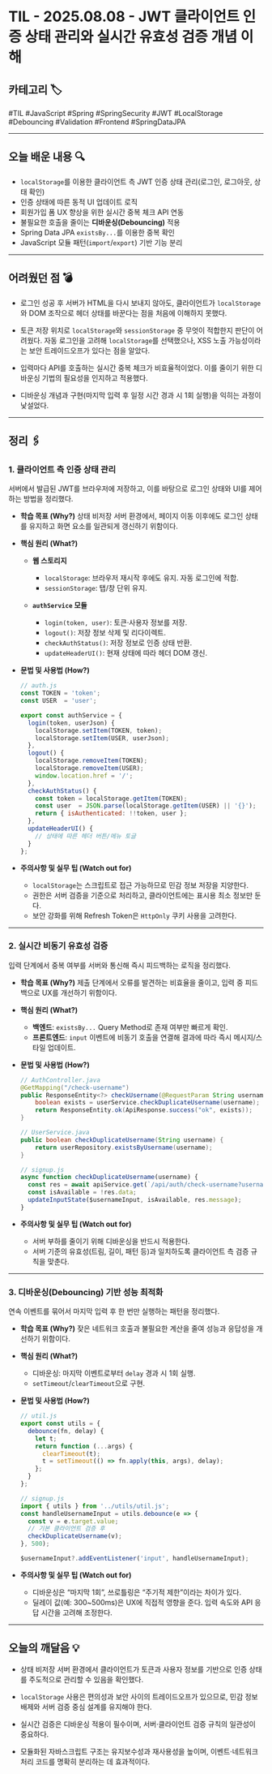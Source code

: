 # TIL - 2025.08.08 - JWT 클라이언트 인증 상태 관리와 실시간 유효성 검증 개념 이해

## 카테고리 🏷️

#TIL #JavaScript #Spring #SpringSecurity #JWT #LocalStorage #Debouncing #Validation #Frontend #SpringDataJPA

---

## 오늘 배운 내용 🔍

* `localStorage`를 이용한 클라이언트 측 JWT 인증 상태 관리(로그인, 로그아웃, 상태 확인)
* 인증 상태에 따른 동적 UI 업데이트 로직
* 회원가입 폼 UX 향상을 위한 실시간 중복 체크 API 연동
* 불필요한 호출을 줄이는 **디바운싱(Debouncing)** 적용
* Spring Data JPA `existsBy...`를 이용한 중복 확인
* JavaScript 모듈 패턴(`import`/`export`) 기반 기능 분리

---

## 어려웠던 점 💣

* 로그인 성공 후 서버가 HTML을 다시 보내지 않아도, 클라이언트가 `localStorage`와 DOM 조작으로 헤더 상태를 바꾼다는 점을 처음에 이해하지 못했다.

* 토큰 저장 위치로 `localStorage`와 `sessionStorage` 중 무엇이 적합한지 판단이 어려웠다. 자동 로그인을 고려해 `localStorage`를 선택했으나, XSS 노출 가능성이라는 보안 트레이드오프가 있다는 점을 알았다.

* 입력마다 API를 호출하는 실시간 중복 체크가 비효율적이었다. 이를 줄이기 위한 디바운싱 기법의 필요성을 인지하고 적용했다.

* 디바운싱 개념과 구현(마지막 입력 후 일정 시간 경과 시 1회 실행)을 익히는 과정이 낯설었다.

---

## 정리 🖇️

### 1. 클라이언트 측 인증 상태 관리

서버에서 발급된 JWT를 브라우저에 저장하고, 이를 바탕으로 로그인 상태와 UI를 제어하는 방법을 정리했다.

* **학습 목표 (Why?)**
  상태 비저장 서버 환경에서, 페이지 이동 이후에도 로그인 상태를 유지하고 화면 요소를 일관되게 갱신하기 위함이다.

* **핵심 원리 (What?)**

  * **웹 스토리지**

    * `localStorage`: 브라우저 재시작 후에도 유지. 자동 로그인에 적합.
    * `sessionStorage`: 탭/창 단위 유지.
  * **`authService` 모듈**

    * `login(token, user)`: 토큰·사용자 정보를 저장.
    * `logout()`: 저장 정보 삭제 및 리다이렉트.
    * `checkAuthStatus()`: 저장 정보로 인증 상태 반환.
    * `updateHeaderUI()`: 현재 상태에 따라 헤더 DOM 갱신.

* **문법 및 사용법 (How?)**

  ```javascript
  // auth.js
  const TOKEN = 'token';
  const USER  = 'user';

  export const authService = {
    login(token, userJson) {
      localStorage.setItem(TOKEN, token);
      localStorage.setItem(USER, userJson);
    },
    logout() {
      localStorage.removeItem(TOKEN);
      localStorage.removeItem(USER);
      window.location.href = '/';
    },
    checkAuthStatus() {
      const token = localStorage.getItem(TOKEN);
      const user  = JSON.parse(localStorage.getItem(USER) || '{}');
      return { isAuthenticated: !!token, user };
    },
    updateHeaderUI() {
      // 상태에 따른 헤더 버튼/메뉴 토글
    }
  };
  ```

* **주의사항 및 실무 팁 (Watch out for)**

  * `localStorage`는 스크립트로 접근 가능하므로 민감 정보 저장을 지양한다.
  * 권한은 서버 검증을 기준으로 처리하고, 클라이언트에는 표시용 최소 정보만 둔다.
  * 보안 강화를 위해 Refresh Token은 `HttpOnly` 쿠키 사용을 고려한다.

---

### 2. 실시간 비동기 유효성 검증

입력 단계에서 중복 여부를 서버와 통신해 즉시 피드백하는 로직을 정리했다.

* **학습 목표 (Why?)**
  제출 단계에서 오류를 발견하는 비효율을 줄이고, 입력 중 피드백으로 UX를 개선하기 위함이다.

* **핵심 원리 (What?)**

  * **백엔드**: `existsBy...` Query Method로 존재 여부만 빠르게 확인.
  * **프론트엔드**: `input` 이벤트에 비동기 호출을 연결해 결과에 따라 즉시 메시지/스타일 업데이트.

* **문법 및 사용법 (How?)**

  ```java
  // AuthController.java
  @GetMapping("/check-username")
  public ResponseEntity<?> checkUsername(@RequestParam String username) {
      boolean exists = userService.checkDuplicateUsername(username);
      return ResponseEntity.ok(ApiResponse.success("ok", exists));
  }

  // UserService.java
  public boolean checkDuplicateUsername(String username) {
      return userRepository.existsByUsername(username);
  }
  ```

  ```javascript
  // signup.js
  async function checkDuplicateUsername(username) {
    const res = await apiService.get(`/api/auth/check-username?username=${username}`);
    const isAvailable = !res.data;
    updateInputState($usernameInput, isAvailable, res.message);
  }
  ```

* **주의사항 및 실무 팁 (Watch out for)**

  * 서버 부하를 줄이기 위해 디바운싱을 반드시 적용한다.
  * 서버 기준의 유효성(트림, 길이, 패턴 등)과 일치하도록 클라이언트 측 검증 규칙을 맞춘다.

---

### 3. 디바운싱(Debouncing) 기반 성능 최적화

연속 이벤트를 묶어서 마지막 입력 후 한 번만 실행하는 패턴을 정리했다.

* **학습 목표 (Why?)**
  잦은 네트워크 호출과 불필요한 계산을 줄여 성능과 응답성을 개선하기 위함이다.

* **핵심 원리 (What?)**

  * 디바운싱: 마지막 이벤트로부터 `delay` 경과 시 1회 실행.
  * `setTimeout`/`clearTimeout`으로 구현.

* **문법 및 사용법 (How?)**

  ```javascript
  // util.js
  export const utils = {
    debounce(fn, delay) {
      let t;
      return function (...args) {
        clearTimeout(t);
        t = setTimeout(() => fn.apply(this, args), delay);
      };
    }
  };

  // signup.js
  import { utils } from '../utils/util.js';
  const handleUsernameInput = utils.debounce(e => {
    const v = e.target.value;
    // 기본 클라이언트 검증 후
    checkDuplicateUsername(v);
  }, 500);

  $usernameInput?.addEventListener('input', handleUsernameInput);
  ```

* **주의사항 및 실무 팁 (Watch out for)**

  * 디바운싱은 “마지막 1회”, 쓰로틀링은 “주기적 제한”이라는 차이가 있다.
  * 딜레이 값(예: 300\~500ms)은 UX에 직접적 영향을 준다. 입력 속도와 API 응답 시간을 고려해 조정한다.

---

## 오늘의 깨달음 💡

* 상태 비저장 서버 환경에서 클라이언트가 토큰과 사용자 정보를 기반으로 인증 상태를 주도적으로 관리할 수 있음을 확인했다.

* `localStorage` 사용은 편의성과 보안 사이의 트레이드오프가 있으므로, 민감 정보 배제와 서버 검증 중심 설계를 유지해야 한다.

* 실시간 검증은 디바운싱 적용이 필수이며, 서버·클라이언트 검증 규칙의 일관성이 중요하다.

* 모듈화된 자바스크립트 구조는 유지보수성과 재사용성을 높이며, 이벤트·네트워크 처리 코드를 명확히 분리하는 데 효과적이다.